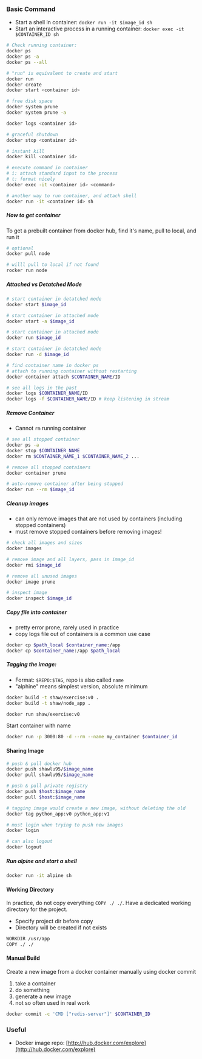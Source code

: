 ### Basic Command

- Start a shell in container: `docker run -it $image_id sh`
- Start an interactive process in a running container: `docker exec -it $CONTAINER_ID sh`

```bash
# Check running container:
docker ps
docker ps -a
docker ps --all

# "run" is equivalent to create and start
docker run
docker create
docker start <container id>

# free disk space
docker system prune
docker system prune -a

docker logs <container id>

# graceful shutdown
docker stop <container id>

# instant kill
docker kill <container id>

# execute command in container
# i: attach standard input to the process
# t: format nicely
docker exec -it <container id> <command>

# another way to run container, and attach shell
docker run -it <container id> sh
```

##### How to get container

To get a prebuilt container from docker hub, find it's name, pull to local, and run it

```bash
# optional
docker pull node

# willl pull to local if not found
rocker run node
```

##### Attached vs Detatched Mode

```bash
# start container in detatched mode
docker start $image_id

# start container in attached mode
docker start -a $image_id

# start container in attached mode
docker run $image_id

# start container in detatched mode
docker run -d $image_id

# find container name in docker ps
# attach to running container without restarting
docker container attach $CONTAINER_NAME/ID

# see all logs in the past
docker logs $CONTAINER_NAME/ID
docker logs -f $CONTAINER_NAME/ID # keep listening in stream
```

##### Remove Container

- Cannot `rm` running container

```bash
# see all stopped container
docker ps -a
docker stop $CONTAINER_NAME
docker rm $CONTAINER_NAME_1 $CONTAINER_NAME_2 ...

# remove all stopped containers
docker container prune

# auto-remove container after being stopped
docker run --rm $image_id
```

##### Cleanup images

- can only remove images that are not used by containers (including stopped containers)
- must remove stopped containers before removing images!

```bash
# check all images and sizes
docker images

# remove image and all layers, pass in image_id
docker rmi $image_id

# remove all unused images
docker image prune

# inspect image
docker inspect $image_id
```

##### Copy file into container

- pretty error prone, rarely used in practice
- copy logs file out of containers is a common use case

```bash
docker cp $path_local $container_name:/app
docker cp $container_name:/app $path_local
```

##### Tagging the image:

- Format: `$REPO:$TAG`, repo is also called `name`
- "alphine" means simplest version, absolute minimum

```bash
docker build -t shaw/exercise:v0 .
docker build -t shaw/node_app .

docker run shaw/exercise:v0
```

Start container with name

```bash
docker run -p 3000:80 -d --rm --name my_container $container_id
```

#### Sharing Image

```bash
# push & pull docker hub
docker push shawlu95/$image_name
docker pull shawlu95/$image_name

# push & pull private registry
docker push $host:$image_name
docker pull $host:$image_name

# tagging image would create a new image, without deleting the old
docker tag python_app:v0 python_app:v1

# must login when trying to push new images
docker login

# can also logout
docker logout
```

##### Run alpine and start a shell

```bash
docker run -it alpine sh
```

#### Working Directory

In practice, do not copy everything `COPY ./ ./`. Have a dedicated working directory for the project.

- Specify project dir before copy
- Directory will be created if not exists

```bash
WORKDIR /usr/app
COPY ./ ./
```

#### Manual Build

Create a new image from a docker container manually using docker commit

1. take a container
2. do something
3. generate a new image
4. not so often used in real work

```bash
docker commit -c 'CMD ["redis-server"]' $CONTAINER_ID
```

### Useful

- Docker image repo: [http://hub.docker.com/explore](http://hub.docker.com/explore)
